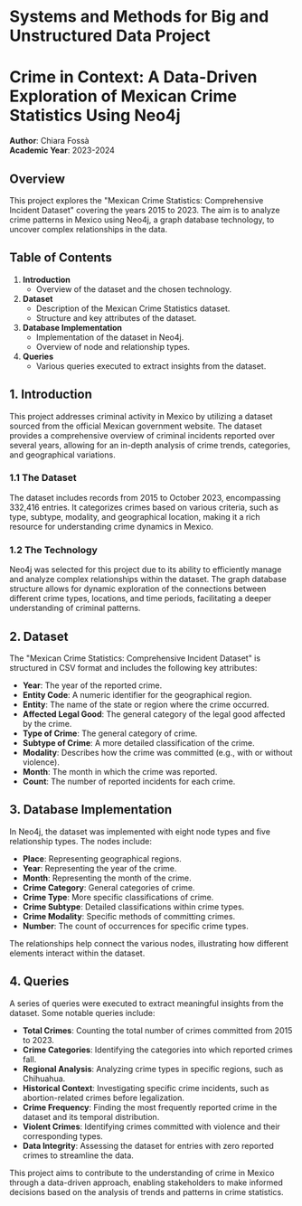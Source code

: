 # Systems and Methods for Big and Unstructured Data Project

# Crime in Context: A Data-Driven Exploration of Mexican Crime Statistics Using Neo4j

**Author**: Chiara Fossà  
**Academic Year**: 2023-2024  

## Overview

This project explores the "Mexican Crime Statistics: Comprehensive Incident Dataset" covering the years 2015 to 2023. The aim is to analyze crime patterns in Mexico using Neo4j, a graph database technology, to uncover complex relationships in the data.

## Table of Contents

1. **Introduction**
   - Overview of the dataset and the chosen technology.
2. **Dataset**
   - Description of the Mexican Crime Statistics dataset.
   - Structure and key attributes of the dataset.
3. **Database Implementation**
   - Implementation of the dataset in Neo4j.
   - Overview of node and relationship types.
4. **Queries**
   - Various queries executed to extract insights from the dataset.

## 1. Introduction

This project addresses criminal activity in Mexico by utilizing a dataset sourced from the official Mexican government website. The dataset provides a comprehensive overview of criminal incidents reported over several years, allowing for an in-depth analysis of crime trends, categories, and geographical variations.

### 1.1 The Dataset

The dataset includes records from 2015 to October 2023, encompassing 332,416 entries. It categorizes crimes based on various criteria, such as type, subtype, modality, and geographical location, making it a rich resource for understanding crime dynamics in Mexico.

### 1.2 The Technology

Neo4j was selected for this project due to its ability to efficiently manage and analyze complex relationships within the dataset. The graph database structure allows for dynamic exploration of the connections between different crime types, locations, and time periods, facilitating a deeper understanding of criminal patterns.

## 2. Dataset

The "Mexican Crime Statistics: Comprehensive Incident Dataset" is structured in CSV format and includes the following key attributes:

- **Year**: The year of the reported crime.
- **Entity Code**: A numeric identifier for the geographical region.
- **Entity**: The name of the state or region where the crime occurred.
- **Affected Legal Good**: The general category of the legal good affected by the crime.
- **Type of Crime**: The general category of crime.
- **Subtype of Crime**: A more detailed classification of the crime.
- **Modality**: Describes how the crime was committed (e.g., with or without violence).
- **Month**: The month in which the crime was reported.
- **Count**: The number of reported incidents for each crime.

## 3. Database Implementation

In Neo4j, the dataset was implemented with eight node types and five relationship types. The nodes include:

- **Place**: Representing geographical regions.
- **Year**: Representing the year of the crime.
- **Month**: Representing the month of the crime.
- **Crime Category**: General categories of crime.
- **Crime Type**: More specific classifications of crime.
- **Crime Subtype**: Detailed classifications within crime types.
- **Crime Modality**: Specific methods of committing crimes.
- **Number**: The count of occurrences for specific crime types.

The relationships help connect the various nodes, illustrating how different elements interact within the dataset.

## 4. Queries

A series of queries were executed to extract meaningful insights from the dataset. Some notable queries include:

- **Total Crimes**: Counting the total number of crimes committed from 2015 to 2023.
- **Crime Categories**: Identifying the categories into which reported crimes fall.
- **Regional Analysis**: Analyzing crime types in specific regions, such as Chihuahua.
- **Historical Context**: Investigating specific crime incidents, such as abortion-related crimes before legalization.
- **Crime Frequency**: Finding the most frequently reported crime in the dataset and its temporal distribution.
- **Violent Crimes**: Identifying crimes committed with violence and their corresponding types.
- **Data Integrity**: Assessing the dataset for entries with zero reported crimes to streamline the data.

This project aims to contribute to the understanding of crime in Mexico through a data-driven approach, enabling stakeholders to make informed decisions based on the analysis of trends and patterns in crime statistics.
